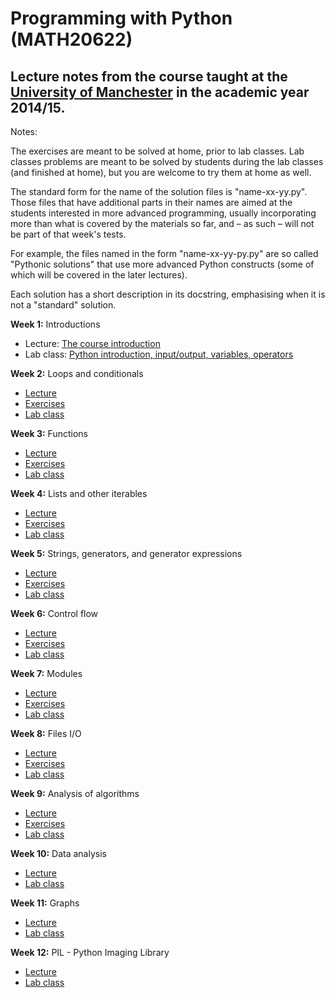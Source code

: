 # Programming with Python (MATH20622)

## Lecture notes from the course taught at the [University of Manchester](http://www.manchester.ac.uk/) in the academic year 2014/15.

Notes:

The exercises are meant to be solved at home, prior to lab classes. Lab classes problems are meant to be solved by students during the lab classes (and finished at home), but you are welcome to try them at home as well.

The standard form for the name of the solution files is "name-xx-yy.py". Those files that have additional parts in their names are aimed at the students interested in more advanced programming, usually incorporating more than what is covered by the materials so far, and – as such – will not be part of that week's tests.

For example, the files named in the form "name-xx-yy-py.py" are so called "Pythonic solutions" that use more advanced Python constructs (some of which will be covered in the later lectures).

Each solution has a short description in its docstring, emphasising when it is not a "standard" solution.

**Week 1:** Introductions

  *  Lecture: [The course introduction](01a-intro/01a-intro.pdf)
  *  Lab class: [Python introduction, input/output, variables, operators](01c-python_intro.ipynb)

**Week 2:** Loops and conditionals

  * [Lecture](02a-loops_conditionals.ipynb)
  * [Exercises](02b-exercises.ipynb)
  * [Lab class](02c-loops_conditionals.ipynb)

**Week 3:** Functions

  * [Lecture](03a-functions.ipynb)
  * [Exercises](03b-exercises.ipynb)
  * [Lab class](03c-functions.ipynb)

**Week 4:** Lists and other iterables

  * [Lecture](04a-lists.ipynb)
  * [Exercises](04b-exercises.ipynb)
  * [Lab class](04c-lists.ipynb)

**Week 5:** Strings, generators, and generator expressions

  * [Lecture](05a-strings.ipynb)
  * [Exercises](05b-exercises.ipynb)
  * [Lab class](05c-strings.ipynb)

**Week 6:** Control flow

  * [Lecture](06a-control_flow.ipynb)
  * [Exercises](06b-exercises.ipynb)
  * [Lab class](06c-control_flow.ipynb)

**Week 7:** Modules

  * [Lecture](07a-modules.ipynb)
  * [Exercises](07b-exercises.ipynb)
  * [Lab class](07c-modules.ipynb)

**Week 8:** Files I/O

  * [Lecture](08a-file_io.ipynb)
  * [Exercises](08b-exercises.ipynb)
  * [Lab class](08c-file_io.ipynb)

**Week 9:** Analysis of algorithms

  * [Lecture](09a-analysis_of_algorithms.ipynb)
  * [Exercises](09b-exercises.ipynb)
  * [Lab class](09c-analysis_of_algorithms.ipynb)

**Week 10:** Data analysis

  * [Lecture](10a-data_analysis.ipynb)
  * [Lab class](10c-data_analysis.ipynb)

**Week 11:** Graphs

  * [Lecture](11a-graphs.ipynb)
  * [Lab class](11c-graphs.ipynb)

**Week 12:** PIL - Python Imaging Library

  * [Lecture](12a-pil.ipynb)
  * [Lab class](12c-pil.ipynb)

